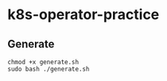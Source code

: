 # k8s-operator-practice

## Generate

```shell script
chmod +x generate.sh
sudo bash ./generate.sh
```
